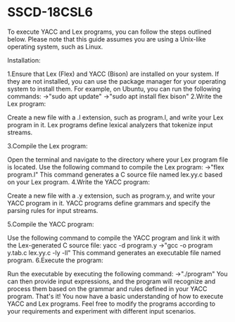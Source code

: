 # SSCD-18CSL6
To execute YACC and Lex programs, you can follow the steps outlined below. Please note that this guide assumes you are using a Unix-like operating system, such as Linux.

Installation:

1.Ensure that Lex (Flex) and YACC (Bison) are installed on your system. If they are not installed, you can use the package manager for your operating system to install them. For example, on Ubuntu, you can run the following commands:
->"sudo apt update"
->"sudo apt install flex bison"
2.Write the Lex program:

Create a new file with a .l extension, such as program.l, and write your Lex program in it. Lex programs define lexical analyzers that tokenize input streams.

3.Compile the Lex program:

Open the terminal and navigate to the directory where your Lex program file is located.
Use the following command to compile the Lex program:
->"flex program.l"
This command generates a C source file named lex.yy.c based on your Lex program.
4.Write the YACC program:

Create a new file with a .y extension, such as program.y, and write your YACC program in it. YACC programs define grammars and specify the parsing rules for input streams.

5.Compile the YACC program:

Use the following command to compile the YACC program and link it with the Lex-generated C source file:
yacc -d program.y
->"gcc -o program y.tab.c lex.yy.c -ly -ll"
This command generates an executable file named program.
6.Execute the program:

Run the executable by executing the following command:
->"./program"
You can then provide input expressions, and the program will recognize and process them based on the grammar and rules defined in your YACC program.
That's it! You now have a basic understanding of how to execute YACC and Lex programs. Feel free to modify the programs according to your requirements and experiment with different input scenarios.


